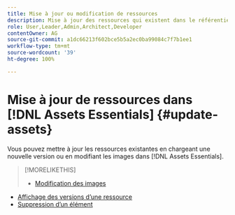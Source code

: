 ```yaml
---
title: Mise à jour ou modification de ressources
description: Mise à jour des ressources qui existent dans le référentiel
role: User,Leader,Admin,Architect,Developer
contentOwner: AG
source-git-commit: a1dc66213f602bce5b5a2ec0ba99084c7f7b1ee1
workflow-type: tm+mt
source-wordcount: '39'
ht-degree: 100%

---
```



# Mise à jour de ressources dans [!DNL Assets Essentials] {#update-assets}

Vous pouvez mettre à jour les ressources existantes en chargeant une nouvelle version ou en modifiant les images dans [!DNL Assets Essentials].

<!-- TBD: Discard this article if not too much unique content for it.
Merge the update asset part in manage assets or upload assets.
Edit images article.
Link to versioning once an asset is updated.
-->

>[!MORELIKETHIS]
>
>* [Modification des images](edit-images.md)
* [Affichage des versions d’une ressource](navigate-view.md#view-versions)
* [Suppression d’un élément](manage-organize.md#delete-assets)

